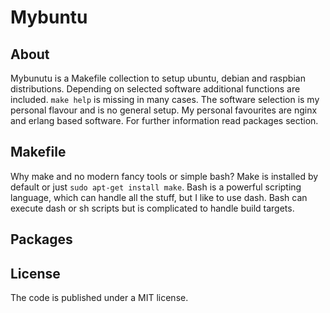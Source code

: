 # Mybuntu

## About
Mybunutu is a Makefile collection to setup ubuntu, debian 
and raspbian distributions. Depending on selected software
additional functions are included. `make help` is missing 
in many cases. 
The software selection is my personal flavour and is no general 
setup. My personal favourites are nginx and erlang based 
software. For further information read packages section.

## Makefile
Why make and no modern fancy tools or simple bash? Make is
installed by default or just `sudo apt-get install make`. 
Bash is a powerful scripting language, which can handle
all the stuff, but I like to use dash. Bash can execute dash 
or sh scripts but is complicated to handle build targets. 

## Packages


## License
The code is published under a MIT license.

